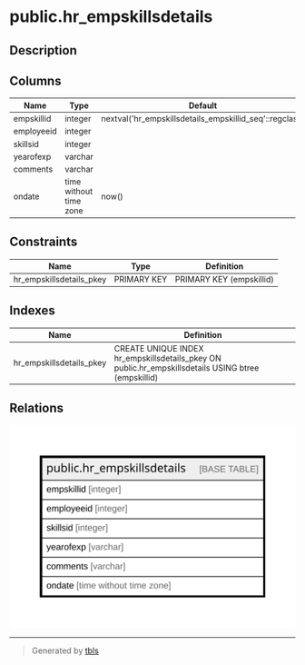 # public.hr_empskillsdetails

## Description

## Columns

| Name | Type | Default | Nullable | Children | Parents | Comment |
| ---- | ---- | ------- | -------- | -------- | ------- | ------- |
| empskillid | integer | nextval('hr_empskillsdetails_empskillid_seq'::regclass) | false |  |  |  |
| employeeid | integer |  | true |  |  |  |
| skillsid | integer |  | true |  |  |  |
| yearofexp | varchar |  | true |  |  |  |
| comments | varchar |  | true |  |  |  |
| ondate | time without time zone | now() | true |  |  |  |

## Constraints

| Name | Type | Definition |
| ---- | ---- | ---------- |
| hr_empskillsdetails_pkey | PRIMARY KEY | PRIMARY KEY (empskillid) |

## Indexes

| Name | Definition |
| ---- | ---------- |
| hr_empskillsdetails_pkey | CREATE UNIQUE INDEX hr_empskillsdetails_pkey ON public.hr_empskillsdetails USING btree (empskillid) |

## Relations

![er](public.hr_empskillsdetails.svg)

---

> Generated by [tbls](https://github.com/k1LoW/tbls)
